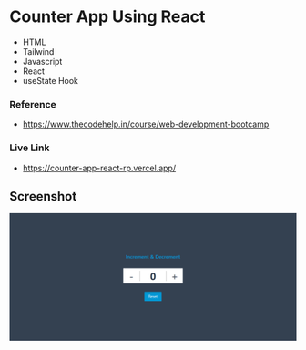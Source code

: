 # Counter App Using React

- HTML
- Tailwind
- Javascript
- React
- useState Hook


### Reference
- https://www.thecodehelp.in/course/web-development-bootcamp

### Live Link

- https://counter-app-react-rp.vercel.app/





## Screenshot


![App Screenshot](https://github.com/Rahul-Bhutaiya/Counter-App-React/blob/main/project-screenshot/counter%20app.png?raw=true)









